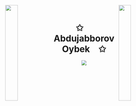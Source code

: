 <img
  align="left"
  src="https://user-images.githubusercontent.com/65187002/144930161-2f783401-8d27-4fdf-a2f7-cc0ba32f1f1f.gif"
  width="28%"
  style="display:inline;">
  
<img
    align="right"
    src="https://user-images.githubusercontent.com/65187002/144930161-2f783401-8d27-4fdf-a2f7-cc0ba32f1f1f.gif"
    width="28%"
    style="display:inline;">
<br>


<p align="center">
    <h1 align="center">✩&emsp;Abdujabborov Oybek&emsp;✩</h1>
</p>

<p align="center">
    <img src="https://readme-typing-svg.herokuapp.com/?lines=Yoooooooooooooooo;Welcome+to+my+profile!;Have+a+look+around!&font=Fira%20Code&color=%23D62F79&center=true&width=280&height=50">
</p>








